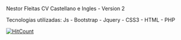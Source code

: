 Nestor Fleitas CV Castellano e Ingles  - Version 2

Tecnologias utilizadas: 
Js - Bootstrap - Jquery - CSS3 - HTML - PHP

[![HitCount](http://hits.dwyl.com/ndf14685/ndf14685githubio.svg)](http://hits.dwyl.com/ndf14685/ndf14685githubio)
